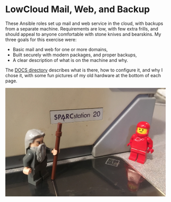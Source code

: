 # LowCloud Mail, Web, and Backup

These Ansible roles set up mail and web service in the cloud, with
backups from a separate machine. Requirements are low, with few extra
frills, and should appeal to anyone comfortable with stone knives and
bearskins.  My three goals for this exercise were:

- Basic mail and web for one or more domains, 
- Built securely with modern packages, and proper backups,
- A clear description of what is on the machine and why.

The [DOCS directory](https://david-loffredo.github.io/lowcloud/)
describes what is there, how to configure it, and why I chose it, with
some fun pictures of my old hardware at the bottom of each page.

![A fine Sparc20](docs/images/sparc20.jpg "A Sparc20 is a fine choice for a server in 2020")
